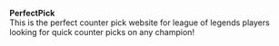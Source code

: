 __PerfectPick__ <br /> This is the perfect counter pick website for league of legends players looking for quick counter picks on any champion!

